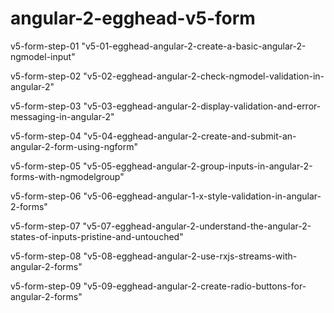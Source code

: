 # angular-2-egghead-v5-form

v5-form-step-01 "v5-01-egghead-angular-2-create-a-basic-angular-2-ngmodel-input"

v5-form-step-02 "v5-02-egghead-angular-2-check-ngmodel-validation-in-angular-2"

v5-form-step-03 "v5-03-egghead-angular-2-display-validation-and-error-messaging-in-angular-2"

v5-form-step-04 "v5-04-egghead-angular-2-create-and-submit-an-angular-2-form-using-ngform"

v5-form-step-05 "v5-05-egghead-angular-2-group-inputs-in-angular-2-forms-with-ngmodelgroup"

v5-form-step-06 "v5-06-egghead-angular-1-x-style-validation-in-angular-2-forms"

v5-form-step-07 "v5-07-egghead-angular-2-understand-the-angular-2-states-of-inputs-pristine-and-untouched"

v5-form-step-08 "v5-08-egghead-angular-2-use-rxjs-streams-with-angular-2-forms"

v5-form-step-09 "v5-09-egghead-angular-2-create-radio-buttons-for-angular-2-forms"